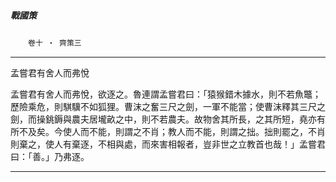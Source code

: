 

##### 戰國策
　　`卷十 ‧ 齊策三`

* * *

孟嘗君有舍人而弗悅

孟嘗君有舍人而弗悅，欲逐之。魯連謂孟嘗君曰：「猿猴錯木據水，則不若魚鼈；歷險乘危，則騏驥不如狐狸。曹沫之奮三尺之劍，一軍不能當；使曹沫釋其三尺之劍，而操銚鎒與農夫居壠畝之中，則不若農夫。故物舍其所長，之其所短，堯亦有所不及矣。今使人而不能，則謂之不肖；教人而不能，則謂之拙。拙則罷之，不肖則棄之，使人有棄逐，不相與處，而來害相報者，豈非世之立教首也哉！」孟嘗君曰：「善。」乃弗逐。

* * *

